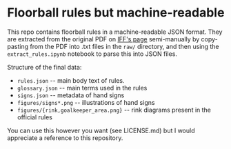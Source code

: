 # Floorball rules but machine-readable

This repo contains floorball rules in a machine-readable JSON format. They are extracted from the original PDF on [IFF's page](https://floorball.sport/rules-and-regulations/rules-of-the-game/) semi-manually by copy-pasting from the PDF into .txt files in the `raw/` directory, and then using the `extract_rules.ipynb` notebook to parse this into JSON files.

Structure of the final data:
* `rules.json` -- main body text of rules.
* `glossary.json` -- main terms used in the rules
* `signs.json` -- metadata of hand signs
* `figures/signs*.png` -- illustrations of hand signs
* `figures/{rink,goalkeeper_area.png}` -- rink diagrams present in the official rules

You can use this however you want (see LICENSE.md) but I would appreciate a reference to this repository.

